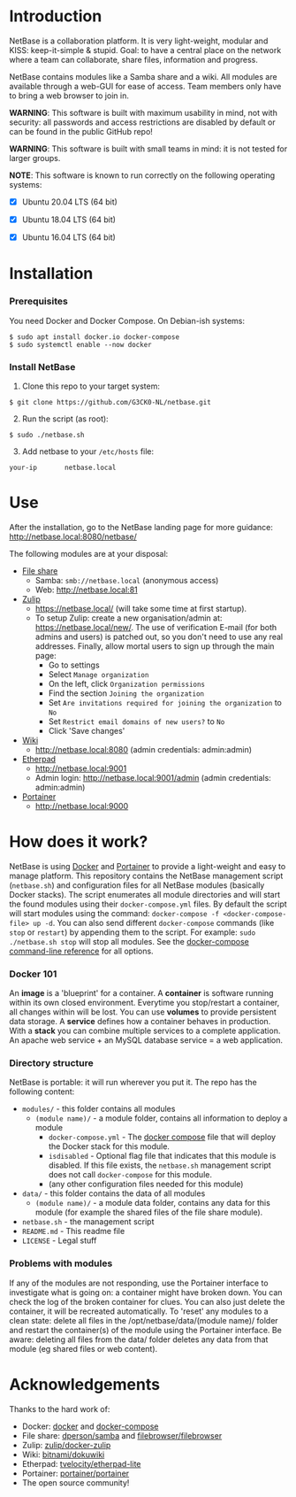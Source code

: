 # Introduction
NetBase is a collaboration platform. It is very light-weight, modular and KISS: keep-it-simple & stupid.
Goal: to have a central place on the network where a team can collaborate, share files, information and progress.

NetBase contains modules like a Samba share and a wiki. All modules are available through a web-GUI for ease of access.
Team members only have to bring a web browser to join in.

**WARNING**: This software is built with maximum usability in mind, not with security: all passwords and access restrictions are disabled by default or can be found in the public GitHub repo!

**WARNING**: This software is built with small teams in mind: it is not tested for larger groups.

**NOTE**: This software is known to run correctly on the following operating systems:
- [x] Ubuntu 20.04 LTS (64 bit)
- [x] Ubuntu 18.04 LTS (64 bit)
- [x] Ubuntu 16.04 LTS (64 bit)


# Installation

### Prerequisites
You need Docker and Docker Compose. On Debian-ish systems:
```
$ sudo apt install docker.io docker-compose
$ sudo systemctl enable --now docker
```

### Install NetBase
1. Clone this repo to your target system:
```
$ git clone https://github.com/G3CK0-NL/netbase.git
```
2. Run the script (as root):
```
$ sudo ./netbase.sh
```
3. Add netbase to your `/etc/hosts` file:
```
your-ip       netbase.local
```


# Use
After the installation, go to the NetBase landing page for more guidance:  
http://netbase.local:8080/netbase/

The following modules are at your disposal:

* [File share](https://en.wikipedia.org/wiki/Samba_(software))
  * Samba: `smb://netbase.local` (anonymous access)
  * Web: http://netbase.local:81
* [Zulip](https://zulip.com/)
  * https://netbase.local/ (will take some time at first startup).
  * To setup Zulip: create a new organisation/admin at: https://netbase.local/new/.
    The use of verification E-mail (for both admins and users) is patched out, so you don't need to use any real addresses.
    Finally, allow mortal users to sign up through the main page:
    * Go to settings
    * Select `Manage organization`
    * On the left, click `Organization permissions`
    * Find the section `Joining the organization`
    * Set `Are invitations required for joining the organization` to `No`
    * Set `Restrict email domains of new users?` to `No`
    * Click 'Save changes'
* [Wiki](https://www.dokuwiki.org/)
  * http://netbase.local:8080 (admin credentials: admin:admin)
* [Etherpad](https://etherpad.org/)
  * http://netbase.local:9001
  * Admin login: http://netbase.local:9001/admin (admin credentials: admin:admin)
* [Portainer](https://www.portainer.io/)
  * http://netbase.local:9000


# How does it work?
NetBase is using [Docker](https://www.docker.com) and [Portainer](https://portainer.io/) to provide a light-weight and easy to manage platform.
This repository contains the NetBase management script (`netbase.sh`) and configuration files for all NetBase modules (basically Docker stacks).
The script enumerates all module directories and will start the found modules using their `docker-compose.yml` files.
By default the script will start modules using the command: `docker-compose -f <docker-compose-file> up -d`.
You can also send different `docker-compose` commands (like `stop` or `restart`) by appending them to the script.
For example: `sudo ./netbase.sh stop` will stop all modules. See the [docker-compose command-line reference](https://docs.docker.com/compose/reference/) for all options.

### Docker 101
An **image** is a 'blueprint' for a container. A **container** is software running within its own closed environment. Everytime you stop/restart a container, all changes within will be lost. You can use **volumes** to provide persistent data storage. A **service** defines how a container behaves in production. With a **stack** you can combine multiple services to a complete application. An apache web service + an MySQL database service = a web application.

### Directory structure
NetBase is portable: it will run wherever you put it. The repo has the following content:
* `modules/` - this folder contains all modules
  * `(module name)/` - a module folder, contains all information to deploy a module
    * `docker-compose.yml` - The [docker compose](https://docs.docker.com/compose) file that will deploy the Docker stack for this module.
    * `isdisabled` - Optional flag file that indicates that this module is disabled. If this file exists, the `netbase.sh` management script does not call `docker-compose` for this module.
    * (any other configuration files needed for this module)
* `data/` - this folder contains the data of all modules
  * `(module name)/` - a module data folder, contains any data for this module (for example the shared files of the file share module).
* `netbase.sh` - the management script
* `README.md` - This readme file
* `LICENSE` - Legal stuff

### Problems with modules
If any of the modules are not responding, use the Portainer interface to investigate what is going on: a container might have broken down. You can check the log of the broken container for clues. You can also just delete the container, it will be recreated automatically.
To 'reset' any modules to a clean state: delete all files in the /opt/netbase/data/(module name)/ folder and restart the container(s) of the module using the Portainer interface. Be aware: deleting all files from the data/ folder deletes any data from that module (eg shared files or web content).


# Acknowledgements
Thanks to the hard work of:
* Docker: [docker](https://www.docker.com) and [docker-compose](https://docs.docker.com/compose)
* File share: [dperson/samba](https://hub.docker.com/r/dperson/samba) and [filebrowser/filebrowser](https://hub.docker.com/r/filebrowser/filebrowser)
* Zulip: [zulip/docker-zulip](https://hub.docker.com/r/zulip/docker-zulip)
* Wiki: [bitnami/dokuwiki](https://hub.docker.com/r/bitnami/dokuwiki)
* Etherpad: [tvelocity/etherpad-lite](https://hub.docker.com/r/tvelocity/etherpad-lite)
* Portainer: [portainer/portainer](https://hub.docker.com/r/portainer/portainer)
* The open source community!